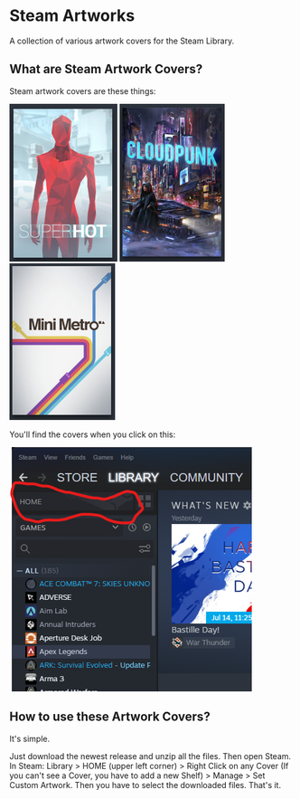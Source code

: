 # Steam Artworks

A collection of various artwork covers for the Steam Library.
 
## What are Steam Artwork Covers?

Steam artwork covers are these things:

![Game: Superhot](./assets/exp_cover.png)
![Game: Cloudpunk](./assets/exp_cover2.png)
![Game: Mini Metro](./assets/exp_cover3.png)

You'll find the covers when you click on this:

![HOME BUTTON](./assets/exp_leftcorner.png)

## How to use these Artwork Covers?

It's simple.

Just download the newest release and unzip all the files. Then open Steam. In Steam: Library > HOME (upper left corner) > Right Click on any Cover (If you can't see a Cover, you have to add a new Shelf) > Manage > Set Custom Artwork. Then you have to select the downloaded files. That's it.